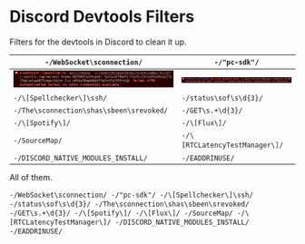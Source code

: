 # Discord Devtools Filters

Filters for the devtools in Discord to clean it up.

| `-/WebSocket\sconnection/` | `-/"pc-sdk"/` |
| -- | -- |
| ![](https://github.com/Kyza/discord-devtools-filters/blob/master/media/Discord_kEQ9HvoxiO.png) | ![](https://github.com/Kyza/discord-devtools-filters/blob/master/media/DiscordCanary_wqy6WuWcKX.png) |
| `-/\[Spellchecker\]\ssh/` | `-/status\sof\s\d{3}/` |
| `-/The\sconnection\shas\sbeen\srevoked/` | `-/GET\s.+\d{3}/` |
| `-/\[Spotify\]/` | `-/\[Flux\]/` |
| `-/SourceMap/` | `-/\[RTCLatencyTestManager\]/` |
| `-/DISCORD_NATIVE_MODULES_INSTALL/` | `-/EADDRINUSE/` |

All of them.

```regex
-/WebSocket\sconnection/ -/"pc-sdk"/ -/\[Spellchecker\]\ssh/ -/status\sof\s\d{3}/ -/The\sconnection\shas\sbeen\srevoked/ -/GET\s.+\d{3}/ -/\[Spotify\]/ -/\[Flux\]/ -/SourceMap/ -/\[RTCLatencyTestManager\]/ -/DISCORD_NATIVE_MODULES_INSTALL/ -/EADDRINUSE/
```

